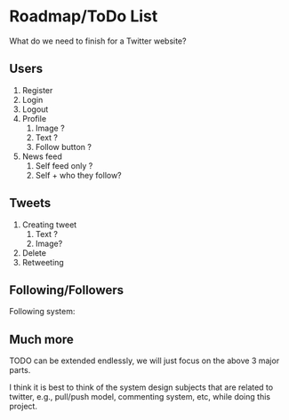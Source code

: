 # Roadmap/ToDo List
What do we need to finish for a Twitter website?
## Users
1. Register
2. Login
3. Logout
4. Profile
   1. Image ?
   2. Text ?
   3. Follow button ?
5. News feed
    1. Self feed only ?
    2. Self + who they follow?

## Tweets
1. Creating tweet
   1. Text ?
   2. Image?
2. Delete
3. Retweeting

## Following/Followers 
Following system:

## Much more
TODO can be extended endlessly,  we will just focus on the above 3 major parts.

I think it is best to think of the system design subjects that are related to twitter, e.g., pull/push model, commenting system, etc,  while doing this project.
